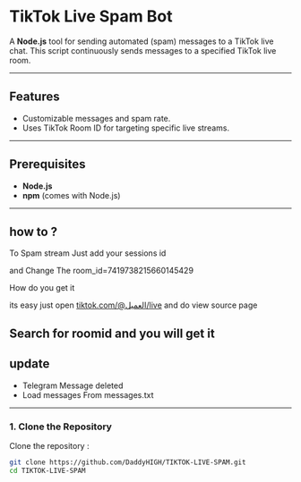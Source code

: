 # TikTok Live Spam Bot

A **Node.js** tool for sending automated (spam) messages to a TikTok live chat. This script continuously sends messages to a specified TikTok live room.

---

## Features
- Customizable messages and spam rate.
- Uses TikTok Room ID for targeting specific live streams.

---

## Prerequisites
- **Node.js**
- **npm** (comes with Node.js)
---
## how to ?

To Spam stream Just add your sessions id 

and Change The room_id=7419738215660145429

How do you get it 

its easy just open [tiktok.com/@العميل/live](https://www.tiktok.com/@%D8%A7%D9%84%D8%B9%D9%85%D9%8A%D9%84/live) and do view source page

Search for roomid and you will get it 
---
## update
- Telegram Message deleted 
- Load messages From messages.txt
---
### 1. Clone the Repository
Clone the repository :
```bash
git clone https://github.com/DaddyHIGH/TIKTOK-LIVE-SPAM.git
cd TIKTOK-LIVE-SPAM
